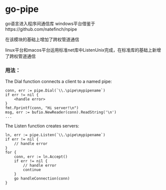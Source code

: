 # go-pipe
go语言进入程序间通信库
windows平台借鉴于https://github.com/natefinch/npipe

在该模块的基础上增加了跨权管道通信

linux平台和macos平台运用标准net库中ListenUnix完成，在标准库的基础上新增了跨权管道通信

### 用法：
The Dial function connects a client to a named pipe:


	conn, err := pipe.Dial(`\\.\pipe\mypipename`)
	if err != nil {
		<handle error>
	}
	fmt.Fprintf(conn, "Hi server!\n")
	msg, err := bufio.NewReader(conn).ReadString('\n')
	...

The Listen function creates servers:


	ln, err := pipe.Listen(`\\.\pipe\mypipename`)
	if err != nil {
		// handle error
	}
	for {
		conn, err := ln.Accept()
		if err != nil {
			// handle error
			continue
		}
		go handleConnection(conn)
	}
